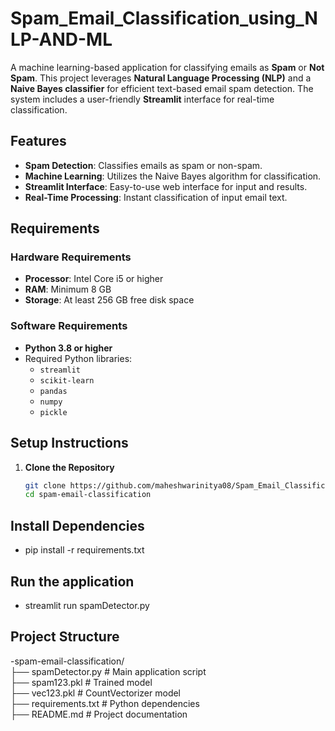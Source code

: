 # Spam_Email_Classification_using_NLP-AND-ML

A machine learning-based application for classifying emails as **Spam** or **Not Spam**. This project leverages **Natural Language Processing (NLP)** and a **Naive Bayes classifier** for efficient text-based email spam detection. The system includes a user-friendly **Streamlit** interface for real-time classification.  

## Features  
- **Spam Detection**: Classifies emails as spam or non-spam.  
- **Machine Learning**: Utilizes the Naive Bayes algorithm for classification.  
- **Streamlit Interface**: Easy-to-use web interface for input and results.  
- **Real-Time Processing**: Instant classification of input email text.  

## Requirements  
### Hardware Requirements  
- **Processor**: Intel Core i5 or higher  
- **RAM**: Minimum 8 GB  
- **Storage**: At least 256 GB free disk space  

### Software Requirements  
- **Python 3.8 or higher**  
- Required Python libraries:  
  - `streamlit`  
  - `scikit-learn`  
  - `pandas`  
  - `numpy`  
  - `pickle`  

## Setup Instructions  

1. **Clone the Repository**  
   ```bash
   git clone https://github.com/maheshwarinitya08/Spam_Email_Classification_using_NLP-AND-ML.git
   cd spam-email-classification

## Install Dependencies
- pip install -r requirements.txt

## Run the application
- streamlit run spamDetector.py

## Project Structure
-spam-email-classification/  
├── spamDetector.py          # Main application script  
├── spam123.pkl              # Trained model  
├── vec123.pkl               # CountVectorizer model  
├── requirements.txt         # Python dependencies  
├── README.md                # Project documentation  

